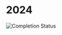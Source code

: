 # 2024

![Completion Status](https://img.shields.io/endpoint?url=https://raw.githubusercontent.com/Nyaaa/advent-of-code/master/year_2024/badge.json)
